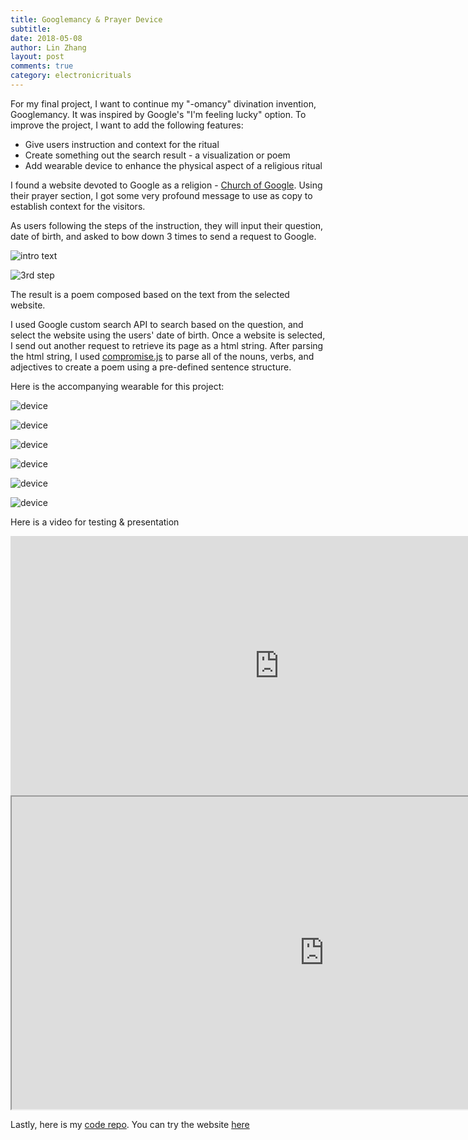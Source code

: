 ```yaml
---
title: Googlemancy & Prayer Device
subtitle:
date: 2018-05-08
author: Lin Zhang
layout: post
comments: true
category: electronicrituals
---
```


For my final project, I want to continue my "-omancy" divination invention, Googlemancy. It was inspired by Google's "I'm feeling lucky" option. To improve the project, I want to add the following features:

- Give users instruction and context for the ritual
- Create something out the search result - a visualization or poem
- Add wearable device to enhance the physical aspect of a religious ritual

I found a website devoted to Google as a religion - [Church of Google](http://churchofgoogle.org/). Using their prayer section, I got some very profound message to use as copy to establish context for the visitors.

As users following the steps of the instruction, they will input their question, date of birth, and asked to bow down 3 times to send a request to Google.

![intro text]({{site.baseurl}}/img/electricRitual/intro.png)

![3rd step]({{site.baseurl}}/img/electricRitual/3rdstep.png)

The result is a poem composed based on the text from the selected website.

I used Google custom search API to search based on the question, and select the website using the users' date of birth. Once a website is selected, I send out another request to retrieve its page as a html string. After parsing the html string, I used [compromise.js](http://compromise.cool/) to parse all of the nouns, verbs, and adjectives to create a poem using a pre-defined sentence structure.

Here is the accompanying wearable for this project:

![device]({{site.baseurl}}/img/electricRitual/wearablefront.JPG)

![device]({{site.baseurl}}/img/electricRitual/wearableside.JPG)

![device]({{site.baseurl}}/img/electricRitual/wearableback.JPG)

![device]({{site.baseurl}}/img/electricRitual/circuit.JPG)

![device]({{site.baseurl}}/img/electricRitual/prototypes.JPG)

![device]({{site.baseurl}}/img/electricRitual/finish.png)

Here is a video for testing & presentation

<iframe width="860" height="415" src="https://www.youtube.com/embed/jva6e_tqXy8" frameborder="0" allow="autoplay; encrypted-media" allowfullscreen></iframe>

<iframe src="https://docs.google.com/presentation/d/1iDZwyBPAMfFQUwBR4FGGC2nSOhLT5dDw-tnlaJPxcyw" width="1000px" height="500px"></iframe>

Lastly, here is my [code repo](https://github.com/linzhangcs/googlemancy/). You can try the website [here](https://linzhangcs.github.io/googlemancy/)
